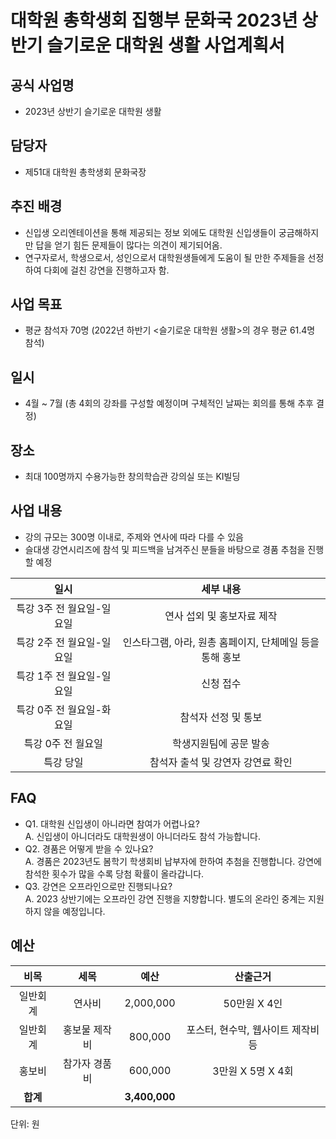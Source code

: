 
대학원 총학생회 집행부 문화국 2023년 상반기 슬기로운 대학원 생활 사업계획서
===

## 공식 사업명
- 2023년 상반기 슬기로운 대학원 생활

## 담당자
- 제51대 대학원 총학생회 문화국장

## 추진 배경
- 신입생 오리엔테이션을 통해 제공되는 정보 외에도 대학원 신입생들이 궁금해하지만 답을 얻기 힘든 문제들이 많다는 의견이 제기되어옴.
- 연구자로서, 학생으로서, 성인으로서 대학원생들에게 도움이 될 만한 주제들을 선정하여 다회에 걸친 강연을 진행하고자 함.

## 사업 목표
- 평균 참석자 70명 (2022년 하반기 <슬기로운 대학원 생활>의 경우 평균 61.4명 참석)

## 일시
- 4월 ~ 7월 (총 4회의 강좌를 구성할 예정이며 구체적인 날짜는 회의를 통해 추후 결정)

## 장소
- 최대 100명까지 수용가능한 창의학습관 강의실 또는 KI빌딩

## 사업 내용

 - 강의 규모는 300명 이내로, 주제와 연사에 따라 다를 수 있음
 - 슬대생 강연시리즈에 참석 및 피드백을 남겨주신 분들을 바탕으로 경품 추첨을 진행할 예정

|  **일시** | **세부 내용** |
|:----------:|:------------:|
|특강 3주 전 월요일-일요일 | 연사 섭외 및 홍보자료 제작 |
|특강 2주 전 월요일-일요일 | 인스타그램, 아라, 원총 홈페이지, 단체메일 등을 통해 홍보 |
|특강 1주 전 월요일-일요일 | 신청 접수 |
|특강 0주 전 월요일-화요일 | 참석자 선정 및 통보 |
|특강 0주 전 월요일 | 학생지원팀에 공문 발송 |
|특강 당일 | 참석자 출석 및 강연자 강연료 확인 |


## FAQ
- Q1. 대학원 신입생이 아니라면 참여가 어렵나요? <br/> A. 신입생이 아니더라도 대학원생이 아니더라도 참석 가능합니다.
- Q2. 경품은 어떻게 받을 수 있나요? <br/> A. 경품은 2023년도 봄학기 학생회비 납부자에 한하여 추첨을 진행합니다. 강연에 참석한 횟수가 많을 수록 당첨 확률이 올라갑니다.
- Q3. 강연은 오프라인으로만 진행되나요? <br/> A. 2023 상반기에는 오프라인 강연 진행을 지향합니다. 별도의 온라인 중계는 지원하지 않을 예정입니다.

## 예산

|  **비목** |   **세목**   | **예산** | **산출근거** |
|:----------:|:------------:|:--------:|:--------:|
|일반회계| 연사비 | 2,000,000 | 50만원 X 4인  |
|일반회계| 홍보물 제작비 | 800,000 | 포스터, 현수막, 웹사이트 제작비 등 |
|홍보비|참가자 경품비| 600,000 | 3만원 X 5명 X 4회 |
|   **합계**  |              | **3,400,000** |  |

단위: 원

